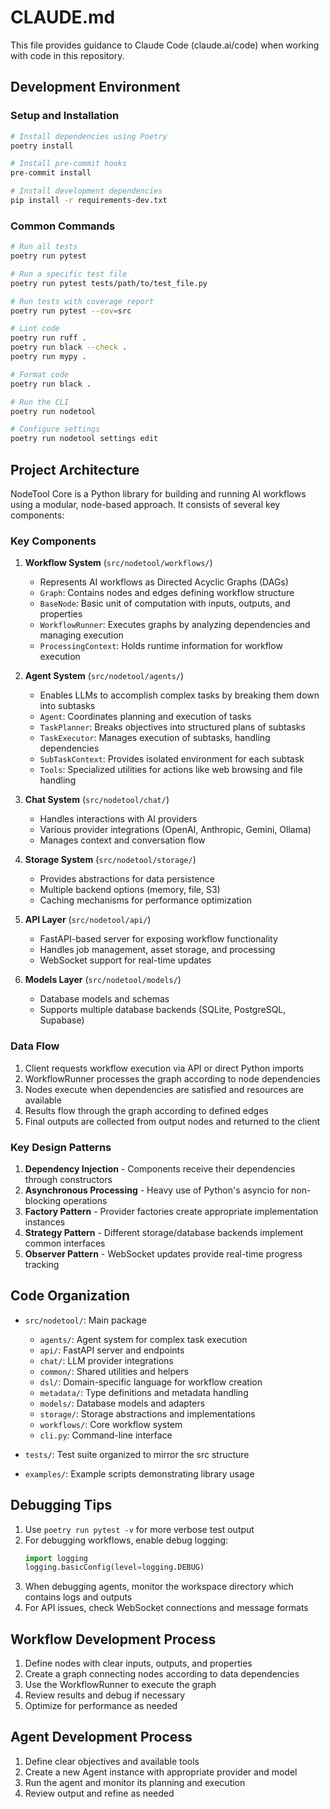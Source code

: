 # CLAUDE.md

This file provides guidance to Claude Code (claude.ai/code) when working with code in this repository.

## Development Environment

### Setup and Installation

```bash
# Install dependencies using Poetry
poetry install

# Install pre-commit hooks
pre-commit install

# Install development dependencies 
pip install -r requirements-dev.txt
```

### Common Commands

```bash
# Run all tests
poetry run pytest

# Run a specific test file
poetry run pytest tests/path/to/test_file.py

# Run tests with coverage report
poetry run pytest --cov=src

# Lint code
poetry run ruff .
poetry run black --check .
poetry run mypy .

# Format code
poetry run black .

# Run the CLI
poetry run nodetool

# Configure settings
poetry run nodetool settings edit
```

## Project Architecture

NodeTool Core is a Python library for building and running AI workflows using a modular, node-based approach. It consists of several key components:

### Key Components

1. **Workflow System** (`src/nodetool/workflows/`)
   - Represents AI workflows as Directed Acyclic Graphs (DAGs)
   - `Graph`: Contains nodes and edges defining workflow structure
   - `BaseNode`: Basic unit of computation with inputs, outputs, and properties
   - `WorkflowRunner`: Executes graphs by analyzing dependencies and managing execution
   - `ProcessingContext`: Holds runtime information for workflow execution

2. **Agent System** (`src/nodetool/agents/`)
   - Enables LLMs to accomplish complex tasks by breaking them down into subtasks
   - `Agent`: Coordinates planning and execution of tasks
   - `TaskPlanner`: Breaks objectives into structured plans of subtasks
   - `TaskExecutor`: Manages execution of subtasks, handling dependencies
   - `SubTaskContext`: Provides isolated environment for each subtask
   - `Tools`: Specialized utilities for actions like web browsing and file handling

3. **Chat System** (`src/nodetool/chat/`)
   - Handles interactions with AI providers
   - Various provider integrations (OpenAI, Anthropic, Gemini, Ollama)
   - Manages context and conversation flow

4. **Storage System** (`src/nodetool/storage/`)
   - Provides abstractions for data persistence
   - Multiple backend options (memory, file, S3)
   - Caching mechanisms for performance optimization

5. **API Layer** (`src/nodetool/api/`)
   - FastAPI-based server for exposing workflow functionality
   - Handles job management, asset storage, and processing
   - WebSocket support for real-time updates

6. **Models Layer** (`src/nodetool/models/`)
   - Database models and schemas
   - Supports multiple database backends (SQLite, PostgreSQL, Supabase)

### Data Flow

1. Client requests workflow execution via API or direct Python imports
2. WorkflowRunner processes the graph according to node dependencies
3. Nodes execute when dependencies are satisfied and resources are available
4. Results flow through the graph according to defined edges
5. Final outputs are collected from output nodes and returned to the client

### Key Design Patterns

1. **Dependency Injection** - Components receive their dependencies through constructors
2. **Asynchronous Processing** - Heavy use of Python's asyncio for non-blocking operations
3. **Factory Pattern** - Provider factories create appropriate implementation instances
4. **Strategy Pattern** - Different storage/database backends implement common interfaces
5. **Observer Pattern** - WebSocket updates provide real-time progress tracking

## Code Organization

- `src/nodetool/`: Main package
  - `agents/`: Agent system for complex task execution
  - `api/`: FastAPI server and endpoints
  - `chat/`: LLM provider integrations
  - `common/`: Shared utilities and helpers
  - `dsl/`: Domain-specific language for workflow creation
  - `metadata/`: Type definitions and metadata handling
  - `models/`: Database models and adapters
  - `storage/`: Storage abstractions and implementations
  - `workflows/`: Core workflow system
  - `cli.py`: Command-line interface

- `tests/`: Test suite organized to mirror the src structure
- `examples/`: Example scripts demonstrating library usage

## Debugging Tips

1. Use `poetry run pytest -v` for more verbose test output
2. For debugging workflows, enable debug logging:
   ```python
   import logging
   logging.basicConfig(level=logging.DEBUG)
   ```
3. When debugging agents, monitor the workspace directory which contains logs and outputs
4. For API issues, check WebSocket connections and message formats

## Workflow Development Process

1. Define nodes with clear inputs, outputs, and properties
2. Create a graph connecting nodes according to data dependencies
3. Use the WorkflowRunner to execute the graph
4. Review results and debug if necessary
5. Optimize for performance as needed

## Agent Development Process

1. Define clear objectives and available tools
2. Create a new Agent instance with appropriate provider and model
3. Run the agent and monitor its planning and execution
4. Review output and refine as needed